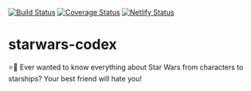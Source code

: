 [![Build Status](https://travis-ci.org/talesdsp/starwars-codex.svg?branch=master)](https://travis-ci.org/talesdsp/starwars-codex)
[![Coverage Status](https://coveralls.io/repos/github/talesdsp/starwars-codex/badge.svg?branch=master)](https://coveralls.io/github/talesdsp/starwars-codex?branch=master)
[![Netlify Status](https://api.netlify.com/api/v1/badges/4d2f89f2-60cc-4273-b3ec-3802a66809d6/deploy-status)](https://app.netlify.com/sites/tales-starwars/deploys)

# starwars-codex
:star::scroll: Ever wanted to know everything about Star Wars from characters to starships? Your best friend will hate you!  
